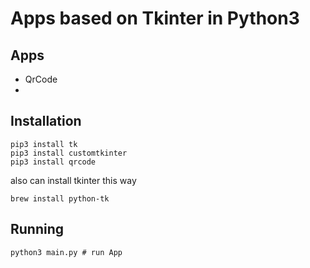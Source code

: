 # Apps based on Tkinter in Python3

## Apps
- QrCode
- 
## Installation
```shell
pip3 install tk
pip3 install customtkinter
pip3 install qrcode
```
also can install tkinter this way
```shell
brew install python-tk
```
## Running
```shell
python3 main.py # run App
```
